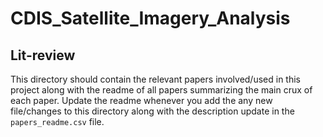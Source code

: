 # CDIS_Satellite_Imagery_Analysis
## Lit-review
This directory should contain the relevant papers involved/used in this project along with the readme of all papers summarizing the main 
crux of each paper. Update the readme whenever you add the any new file/changes to this directory along with the description update in the `papers_readme.csv` file.